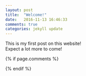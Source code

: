 ```yaml
---
layout: post
title:  "Welcome!"
date:   2016-11-13 16:46:33
comments: true
categories: jekyll update
---
```

This is my first post on this website!<br>
Expect a lot more to come!

{% if page.comments %}
<div id="disqus_thread"></div>
<script>

/**
*  RECOMMENDED CONFIGURATION VARIABLES: EDIT AND UNCOMMENT THE SECTION BELOW TO INSERT DYNAMIC VALUES FROM YOUR PLATFORM OR CMS.
*  LEARN WHY DEFINING THESE VARIABLES IS IMPORTANT: https://disqus.com/admin/universalcode/#configuration-variables*/
/*
var disqus_config = function () {
this.page.url = PAGE_URL;  // Replace PAGE_URL with your page's canonical URL variable
this.page.identifier = PAGE_IDENTIFIER; // Replace PAGE_IDENTIFIER with your page's unique identifier variable
};
*/
(function() { // DON'T EDIT BELOW THIS LINE
var d = document, s = d.createElement('script');
s.src = '//dl222is.disqus.com/embed.js';
s.setAttribute('data-timestamp', +new Date());
(d.head || d.body).appendChild(s);
})();
</script>
{% endif %}

